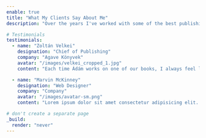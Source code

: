 ```yaml
---
enable: true
title: "What My Clients Say About Me"
description: "Over the years I've worked with some of the best publishing houses of Hungary that operate in the science fiction and fantasy genres—and this is their opinion of me."

# Testimonials
testimonials:
  - name: "Zoltán Velkei"
    designation: "Chief of Publishing"
    company: "Agave Könyvek"
    avatar: "/images/velkei_cropped_1.jpg"
    content: "Each time Ádám works on one of our books, I always feel like they’re in safe hands, whether they need translating or editing. He has an excellent sense of language and style, and it’s great to see the dedication and care he puts into each project. On top of that, his work on especially lengthy novels is always up to an outstanding standard. I regard him as one of the most talented professionals among his younger peers."

  - name: "Marvin McKinney"
    designation: "Web Designer"
    company: "Company"
    avatar: "/images/avatar-sm.png"
    content: "Lorem ipsum dolor sit amet consectetur adipisicing elit. Qui iusto illo molestias, assumenda expedita commodi inventore non itaque molestiae voluptatum dolore, facilis sapiente, repellat veniam."

# don't create a separate page
_build:
  render: "never"
---
```

